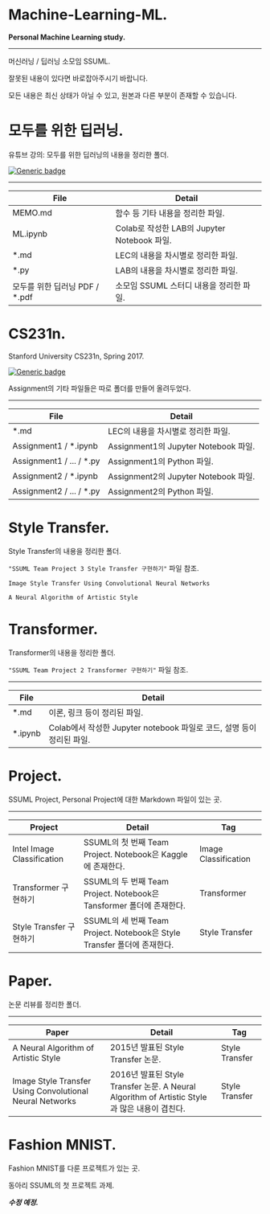 # Machine-Learning-ML.
**Personal Machine Learning study.**

***

머신러닝 / 딥러닝 소모임 SSUML.

잘못된 내용이 있다면 바로잡아주시기 바랍니다.

모든 내용은 최신 상태가 아닐 수 있고, 원본과 다른 부분이 존재할 수 있습니다.

# 모두를 위한 딥러닝.
유튜브 강의: 모두를 위한 딥러닝의 내용을 정리한 폴더.

[![Generic badge](https://shields.io/badge/Youtube-모두를_위한_딥러닝-blue.svg)](https://www.youtube.com/watch?v=BS6O0zOGX4E&list=PLlMkM4tgfjnLSOjrEJN31gZATbcj_MpUm)

***

| File | Detail |
|--|--|
| MEMO.md | 함수 등 기타 내용을 정리한 파일. |
| ML.ipynb | Colab로 작성한 LAB의 Jupyter Notebook 파일. |
| \*.md | LEC의 내용을 차시별로 정리한 파일. |
| \*.py | LAB의 내용을 차시별로 정리한 파일. |
|모두를 위한 딥러닝 PDF / \*.pdf | 소모임 SSUML 스터디 내용을 정리한 파일. |

# CS231n.
Stanford University CS231n, Spring 2017.

[![Generic badge](https://shields.io/badge/Web-Stanford_University_CS231n,_Spring_2017-blue.svg)](https://www.youtube.com/watch?v=vT1JzLTH4G4&list=PL3FW7Lu3i5JvHM8ljYj-zLfQRF3EO8sYv)

Assignment의 기타 파일들은 따로 폴더를 만들어 올려두었다.

***

| File | Detail |
|--|--|
| \*.md | LEC의 내용을 차시별로 정리한 파일. |
| Assignment1 / \*.ipynb | Assignment1의 Jupyter Notebook 파일. |
| Assignment1 / ... / \*.py | Assignment1의 Python 파일. |
| Assignment2 / \*.ipynb | Assignment2의 Jupyter Notebook 파일. |
| Assignment2 / ... / \*.py | Assignment2의 Python 파일. |

# Style Transfer.
Style Transfer의 내용을 정리한 폴더.

`"SSUML Team Project 3 Style Transfer 구현하기"` 파일 참조.

`Image Style Transfer Using Convolutional Neural Networks`

`A Neural Algorithm of Artistic Style`

# Transformer.
Transformer의 내용을 정리한 폴더.

`"SSUML Team Project 2 Transformer 구현하기"` 파일 참조.

***

| File | Detail |
|--|--|
| \*.md | 이론, 링크 등이 정리된 파일. |
| \*.ipynb | Colab에서 작성한 Jupyter notebook 파일로 코드, 설명 등이 정리된 파일. |

# Project.
SSUML Project, Personal Project에 대한 Markdown 파일이 있는 곳.

***

| Project | Detail | Tag |
|--|--|--|
| Intel Image Classification | SSUML의 첫 번째 Team Project. Notebook은 Kaggle에 존재한다. | Image Classification |
| Transformer 구현하기 | SSUML의 두 번째 Team Project. Notebook은 Tansformer 폴더에 존재한다. | Transformer |
| Style Transfer 구현하기 | SSUML의 세 번째 Team Project. Notebook은 Style Transfer 폴더에 존재한다. | Style Transfer |

# Paper.
논문 리뷰를 정리한 폴더.

---

| Paper | Detail | Tag |
|--|--|--|
| A Neural Algorithm of Artistic Style | 2015년 발표된 Style Transfer 논문. | Style Transfer |
| Image Style Transfer Using Convolutional Neural Networks | 2016년 발표된 Style Transfer 논문. A Neural Algorithm of Artistic Style과 많은 내용이 겹친다. | Style Transfer |


# Fashion MNIST.
Fashion MNIST를 다룬 프로젝트가 있는 곳.

동아리 SSUML의 첫 프로젝트 과제.

***수정 예정.***
